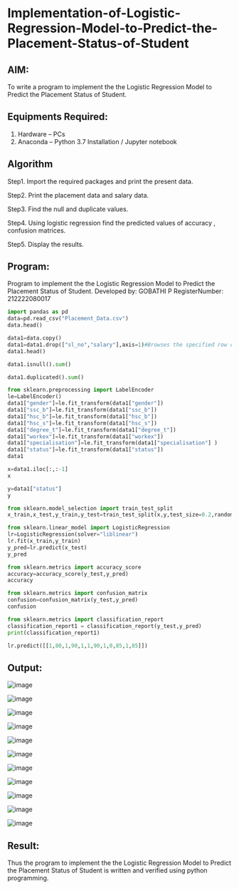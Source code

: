 # Implementation-of-Logistic-Regression-Model-to-Predict-the-Placement-Status-of-Student

## AIM:
To write a program to implement the the Logistic Regression Model to Predict the Placement Status of Student.

## Equipments Required:
1. Hardware – PCs
2. Anaconda – Python 3.7 Installation / Jupyter notebook

## Algorithm
Step1. Import the required packages and print the present data.

Step2. Print the placement data and salary data.

Step3. Find the null and duplicate values.

Step4. Using logistic regression find the predicted values of accuracy , confusion matrices.

Step5. Display the results.

## Program:

Program to implement the the Logistic Regression Model to Predict the Placement Status of Student.
Developed by: GOBATHI P
RegisterNumber: 212222080017

```py
import pandas as pd
data=pd.read_csv("Placement_Data.csv")
data.head()

data1=data.copy()
data1=data1.drop(["sl_no","salary"],axis=1)#Browses the specified row or column
data1.head()

data1.isnull().sum()

data1.duplicated().sum()

from sklearn.preprocessing import LabelEncoder
le=LabelEncoder()
data1["gender"]=le.fit_transform(data1["gender"])
data1["ssc_b"]=le.fit_transform(data1["ssc_b"])
data1["hsc_b"]=le.fit_transform(data1["hsc_b"])
data1["hsc_s"]=le.fit_transform(data1["hsc_s"])
data1["degree_t"]=le.fit_transform(data1["degree_t"])
data1["workex"]=le.fit_transform(data1["workex"])
data1["specialisation"]=le.fit_transform(data1["specialisation"] )     
data1["status"]=le.fit_transform(data1["status"])       
data1 

x=data1.iloc[:,:-1]
x

y=data1["status"]
y

from sklearn.model_selection import train_test_split
x_train,x_test,y_train,y_test=train_test_split(x,y,test_size=0.2,random_state=0)

from sklearn.linear_model import LogisticRegression
lr=LogisticRegression(solver="liblinear")
lr.fit(x_train,y_train)
y_pred=lr.predict(x_test)
y_pred

from sklearn.metrics import accuracy_score
accuracy=accuracy_score(y_test,y_pred)
accuracy

from sklearn.metrics import confusion_matrix
confusion=confusion_matrix(y_test,y_pred)
confusion

from sklearn.metrics import classification_report
classification_report1 = classification_report(y_test,y_pred)
print(classification_report1)

lr.predict([[1,80,1,90,1,1,90,1,0,85,1,85]])

```

## Output:
![image](https://github.com/user-attachments/assets/51af5a84-bfb6-4d4b-ac67-1be6d9ad1dd0)

![image](https://github.com/user-attachments/assets/faa4025d-d39d-456e-8bc7-11d5463890c9)

![image](https://github.com/user-attachments/assets/504b292f-6d5c-493c-a67d-cbf416bf3001)

![image](https://github.com/user-attachments/assets/b39b0d4e-bd2e-4231-8000-bbce85ab2fd3)

![image](https://github.com/user-attachments/assets/0bd2e2dc-841d-4ea9-951d-15ee22f3c4bd)

![image](https://github.com/user-attachments/assets/8ab2b5d4-c258-481c-9ee9-9f95e0ad2b03)

![image](https://github.com/user-attachments/assets/c505b508-d766-4093-86cd-f1520ff6844b)

![image](https://github.com/user-attachments/assets/5beac3f6-99c9-40a3-8633-0651acb98d8f)

![image](https://github.com/user-attachments/assets/71fdcc23-8491-49be-886a-59cb2b9627c0)

![image](https://github.com/user-attachments/assets/c911c47a-e017-4e84-837c-5c75b82f12a8)

![image](https://github.com/user-attachments/assets/5d0d51ac-531d-4fdf-8146-85e5b7685e6c)


## Result:
Thus the program to implement the the Logistic Regression Model to Predict the Placement Status of Student is written and verified using python programming.
